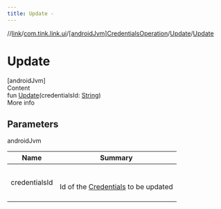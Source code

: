```yaml
---
title: Update -
---
```

//[link](../../../index.md)/[com.tink.link.ui](../../index.md)/[[androidJvm]CredentialsOperation](../index.md)/[Update](index.md)/[Update](-update.md)



# Update  
[androidJvm]  
Content  
fun [Update](-update.md)(credentialsId: [String](https://kotlinlang.org/api/latest/jvm/stdlib/kotlin/-string/index.html))  
More info  


## Parameters  
  
androidJvm  
  
|  Name|  Summary| 
|---|---|
| <a name="com.tink.link.ui/CredentialsOperation.Update/Update/#kotlin.String/PointingToDeclaration/"></a>credentialsId| <a name="com.tink.link.ui/CredentialsOperation.Update/Update/#kotlin.String/PointingToDeclaration/"></a><br><br>Id of the [Credentials](../../../com.tink.model.credentials/[android-jvm]-credentials/index.md) to be updated<br><br>
  
  



